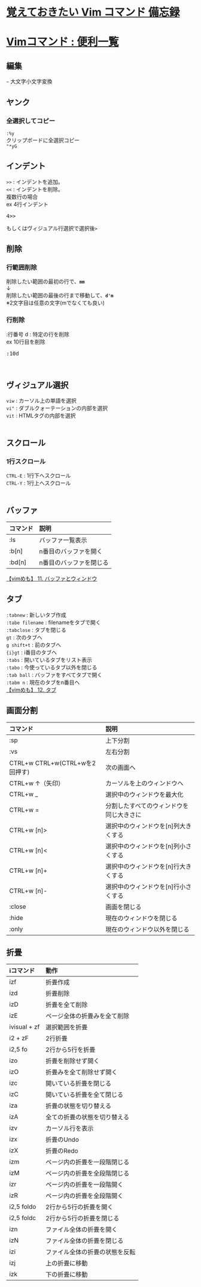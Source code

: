 # [覚えておきたい Vim コマンド 備忘録](https://qiita.com/colorrabbit/items/755cfbb0e97d48280775)
# [Vimコマンド : 便利一覧](https://qiita.com/iwaseasahi/items/f536bb3772d2fad5e03c)

## 編集
`~` 大文字小文字変換

## ヤンク
### 全選択してコピー
`:%y`<br>
クリップボードに全選択コピー<br>
`"*yG`

## インデント
`>>` : インデントを追加。<br>
`<<` : インデントを削除。<br>
複数行の場合<br>
ex 4行インデント<br>
<pre>
4>>
</pre>
もしくはヴィジュアル行選択で選択後`>`
<br>

## 削除
### 行範囲削除
削除したい範囲の最初の行で、**`mm`**<br>
↓<br>
削除したい範囲の最後の行まで移動して、**`d'm`**<br>
※2文字目は任意の文字(mでなくても良い)<br>

### 行削除
:行番号 d : 特定の行を削除<br>
ex 10行目を削除<br>
<pre>
:10d
</pre>
<br>

## ヴィジュアル選択
`viw` : カーソル上の単語を選択<br>
`vi"` : ダブルクォーテーションの内部を選択<br>
`vit` : HTMLタグの内部を選択<br>
<br>

## スクロール
### 1行スクロール
`CTRL-E` : 1行下へスクロール<br>
`CTRL-Y` : 1行上へスクロール<br>
<br>

## バッファ
|コマンド|説明|
|:--|:--|
|:ls|バッファ一覧表示|
|:b[n]|n番目のバッファを開く|
|:bd[n]|n番目のバッファを閉じる|
[【vimめも】 11. バッファとウィンドウ](https://qiita.com/r12tkmt/items/1f396ddb4c701b59e1e8)<br>

## タブ
`:tabnew` : 新しいタブ作成<br>
`:tabe filename` : filenameをタブで開く<br>
`:tabclose` : タブを閉じる<br>
`gt` : 次のタブへ<br>
`g shift+t` : 前のタブへ<br>
`{i}gt` : i番目のタブへ<br>
`:tabs` : 開いているタブをリスト表示<br>
`:tabo` : 今使っているタブ以外を閉じる<br>
`:tab ball` : バッファをすべてタブで開く<br>
`:tabm n` : 現在のタブをn番目へ<br>
[【vimめも】 12. タブ](https://qiita.com/r12tkmt/items/a5ae637d5c73b0da03e0)<br>

## 画面分割
|コマンド|説明|
|:--|:--|
|:sp|上下分割|
|:vs|左右分割|
|CTRL+w CTRL+w(CTRL+wを2回押す)|次の画面へ|
|CTRL+w ↑（矢印）|カーソルを上のウィンドウへ|
|CTRL+w _|選択中のウィンドウを最大化|
|CTRL+w =|分割したすべてのウィンドウを同じ大きさに|
|CTRL+w [n]>|選択中のウィンドウを[n]列大きくする|
|CTRL+w [n]<|選択中のウィンドウを[n]列小さくする|
|CTRL+w [n]+|選択中のウィンドウを[n]行大きくする|
|CTRL+w [n]-|選択中のウィンドウを[n]行小さくする|
|:close|画面を閉じる|
|:hide|現在のウィンドウを閉じる|
|:only|現在のウィンドウ以外を閉じる|

## 折畳
|iコマンド|動作|
|:--|:--|
|izf|折畳作成|
|izd|折畳削除|
|izD|折畳を全て削除|
|izE|ページ全体の折畳みを全て削除|
|ivisual + zf|選択範囲を折畳|
|i2 + zF|2行折畳|
|i2,5 fo|2行から5行を折畳|
|izo|折畳を削除せず開く|
|izO|折畳みを全て削除せず開く|
|izc|開いている折畳を閉じる|
|izC|開いている折畳を全て閉じる|
|iza|折畳の状態を切り替える|
|izA|全ての折畳の状態を切り替える|
|izv|カーソル行を表示|
|izx|折畳のUndo|
|izX|折畳のRedo|
|izm|ページ内の折畳を一段階閉じる|
|izM|ページ内の折畳を全段階閉じる|
|izr|ページ内の折畳を一段階開く|
|izR|ページ内の折畳を全段階開く|
|i2,5 foldo|2行から5行の折畳を開く|
|i2,5 foldc|2行から5行の折畳を閉じる|
|izn|ファイル全体の折畳を開く|
|izN|ファイル全体の折畳を閉じる|
|izi|ファイル全体の折畳の状態を反転|
|izj|上の折畳に移動|
|izk|下の折畳に移動|
